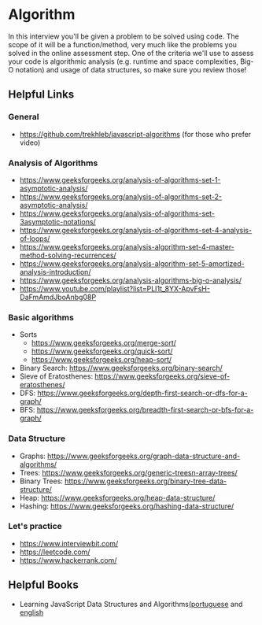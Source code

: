 # Algorithm

In this interview you'll be given a problem to be solved using code. The scope of it will be a function/method, very much like the problems you solved in the online assessment step.
One of the criteria we'll use to assess your code is algorithmic analysis (e.g. runtime and space complexities, Big-O notation) and usage of data structures, so make sure you review those!

## Helpful Links
### General
- https://github.com/trekhleb/javascript-algorithms (for those who prefer video)

### Analysis of Algorithms
- https://www.geeksforgeeks.org/analysis-of-algorithms-set-1-asymptotic-analysis/
- https://www.geeksforgeeks.org/analysis-of-algorithms-set-2-asymptotic-analysis/
- https://www.geeksforgeeks.org/analysis-of-algorithms-set-3asymptotic-notations/
- https://www.geeksforgeeks.org/analysis-of-algorithms-set-4-analysis-of-loops/
- https://www.geeksforgeeks.org/analysis-algorithm-set-4-master-method-solving-recurrences/
- https://www.geeksforgeeks.org/analysis-algorithm-set-5-amortized-analysis-introduction/
- https://www.geeksforgeeks.org/analysis-algorithms-big-o-analysis/
- https://www.youtube.com/playlist?list=PLI1t_8YX-ApvFsH-DaFmAmdJboAnbg08P

### Basic algorithms
- Sorts 
  - https://www.geeksforgeeks.org/merge-sort/
  - https://www.geeksforgeeks.org/quick-sort/
  - https://www.geeksforgeeks.org/heap-sort/
- Binary Search: https://www.geeksforgeeks.org/binary-search/
- Sieve of Eratosthenes: https://www.geeksforgeeks.org/sieve-of-eratosthenes/
- DFS: https://www.geeksforgeeks.org/depth-first-search-or-dfs-for-a-graph/
- BFS: https://www.geeksforgeeks.org/breadth-first-search-or-bfs-for-a-graph/

### Data Structure
- Graphs: https://www.geeksforgeeks.org/graph-data-structure-and-algorithms/
- Trees: https://www.geeksforgeeks.org/generic-treesn-array-trees/
- Binary Trees: https://www.geeksforgeeks.org/binary-tree-data-structure/
- Heap: https://www.geeksforgeeks.org/heap-data-structure/
- Hashing: https://www.geeksforgeeks.org/hashing-data-structure/

### Let's practice
- https://www.interviewbit.com/
- https://leetcode.com/
- https://www.hackerrank.com/

## Helpful Books
- Learning JavaScript Data Structures and Algorithms[(portuguese](https://www.amazon.com.br/Estruturas-dados-algoritmos-com-JavaScript-ebook/dp/B07P6SZJVQ/ref=asc_df_B07P6SZJVQ/) and [english](https://www.amazon.com.br/Learning-JavaScript-Data-Structures-Algorithms-ebook/dp/B077NB5H6Y/ref=pd_sbs_351_4/140-8222808-8166920)
